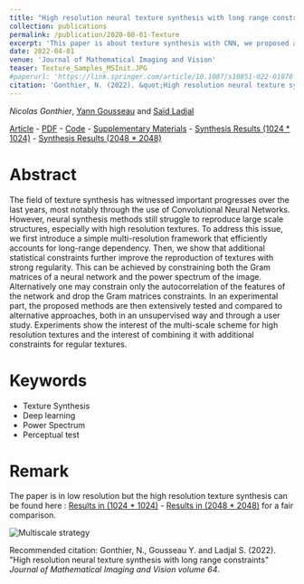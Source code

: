 ```yaml
---
title: "High resolution neural texture synthesis with long range constraints"
collection: publications
permalink: /publication/2020-08-01-Texture
excerpt: 'This paper is about texture synthesis with CNN, we proposed a Multiscale strategy. We show that additional statistical constraints further improve the reproduction of textures with strong regularity (spectrum or autocorrelation).'
date: 2022-04-01
venue: 'Journal of Mathematical Imaging and Vision'
teaser: Texture_Samples_MSInit.JPG
#paperurl: 'https://link.springer.com/article/10.1007/s10851-022-01078-y'
citation: 'Gonthier, N. (2022). &quot;High resolution neural texture synthesis with long range constraints&quot; <i>Journal of Mathematical Imaging and Vision</i>.'
---
```


*Nicolas Gonthier*, [Yann Gousseau](https://gousseau.wp.imt.fr/) and [Saïd Ladjal](https://perso.telecom-paristech.fr/ladjal/)

[Article](https://link.springer.com/article/10.1007/s10851-022-01078-y) - [PDF](https://arxiv.org/abs/2008.01808) - [Code](https://github.com/ngonthier/multiresolution_texture) - [Supplementary Materials](https://ngonthier.github.io/files/10851_2022_1078_MOESM1_ESM_compressed.pdf) - [Synthesis Results (1024 * 1024)](https://zenodo.org/record/4733828) - [Synthesis Results (2048 * 2048)](https://zenodo.org/record/4737434)

Abstract
======

The field of texture synthesis has witnessed important progresses over the last years, most notably through the use of Convolutional Neural Networks. However, neural synthesis methods still struggle to reproduce large scale structures, especially with high resolution textures. To address this issue, we first introduce a simple multi-resolution framework that efficiently accounts for long-range dependency. Then, we show that additional statistical constraints further improve the reproduction of textures with strong regularity. This can be achieved by constraining both the Gram matrices of a neural network and the power spectrum of the image. Alternatively one may constrain only the autocorrelation of the features of the network and drop the Gram matrices constraints. In an experimental part, the proposed methods are then extensively tested and compared to alternative approaches, both in an unsupervised way and through a user study. Experiments show the interest of the multi-scale scheme for high resolution textures and the interest of combining it with additional constraints for regular textures.

Keywords
======
* Texture Synthesis
* Deep learning
* Power Spectrum
* Perceptual test

Remark
====== 
The paper is in low resolution but the high resolution texture synthesis can be found here : [Results in (1024 * 1024)](https://zenodo.org/record/4733828) - [Results in (2048 * 2048)](https://zenodo.org/record/4737434) for a fair comparison. 

![Multiscale strategy](https://ngonthier.github.io/images/featured_MSInit.PNG)

Recommended citation: Gonthier, N., Gousseau Y. and Ladjal S. (2022). "High resolution neural texture synthesis with long range constraints" <i>Journal of Mathematical Imaging and Vision volume 64</i>.

